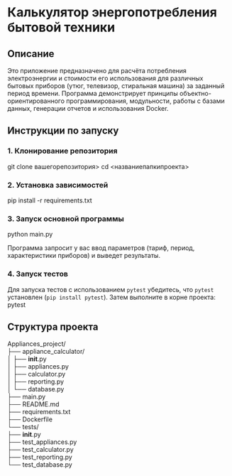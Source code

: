 # Калькулятор энергопотребления бытовой техники

## Описание
Это приложение предназначено для расчёта потребления электроэнергии и стоимости его использования для различных бытовых приборов (утюг, телевизор, стиральная машина) за заданный период времени. Программа демонстрирует принципы объектно-ориентированного программирования, модульности, работы с базами данных, генерации отчетов и использования Docker.

## Инструкции по запуску

### 1. Клонирование репозитория
git clone вашегорепозитория> cd <названиепапкипроекта>

### 2. Установка зависимостей
pip install -r requirements.txt

### 3. Запуск основной программы
python main.py

Программа запросит у вас ввод параметров (тариф, период, характеристики приборов) и выведет результаты.

### 4. Запуск тестов
Для запуска тестов с использованием `pytest` убедитесь, что `pytest` установлен (`pip install pytest`). Затем выполните в корне проекта:
pytest

## Структура проекта
Appliances_project/<br>
├── appliance_calculator/<br>
│   ├── __init__.py<br>
│   ├── appliances.py<br>
│   ├── calculator.py<br>
│   ├── reporting.py<br>
│   └── database.py<br>
├── main.py<br>
├── README.md<br>
├── requirements.txt<br>
├── Dockerfile<br>
└── tests/<br>
    ├── __init__.py<br>
    ├── test_appliances.py<br>
    ├── test_calculator.py<br>
    ├── test_reporting.py<br>
    └── test_database.py<br>

